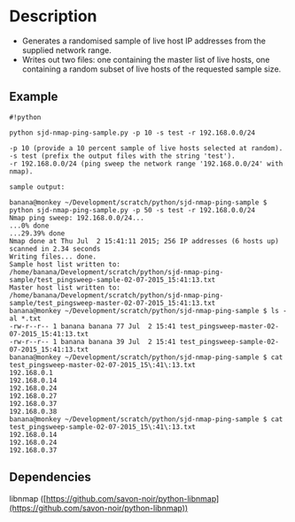 # Description #

* Generates a randomised sample of live host IP addresses from the supplied network range.
* Writes out two files: one containing the master list of live hosts, one containing a random subset of live hosts of the requested sample size.

## Example ##

```
#!python

python sjd-nmap-ping-sample.py -p 10 -s test -r 192.168.0.0/24

-p 10 (provide a 10 percent sample of live hosts selected at random).
-s test (prefix the output files with the string 'test').
-r 192.168.0.0/24 (ping sweep the network range '192.168.0.0/24' with nmap).

sample output:

banana@monkey ~/Development/scratch/python/sjd-nmap-ping-sample $ python sjd-nmap-ping-sample.py -p 50 -s test -r 192.168.0.0/24
Nmap ping sweep: 192.168.0.0/24...
...0% done
...29.39% done
Nmap done at Thu Jul  2 15:41:11 2015; 256 IP addresses (6 hosts up) scanned in 2.34 seconds
Writing files... done.
Sample host list written to: /home/banana/Development/scratch/python/sjd-nmap-ping-sample/test_pingsweep-sample-02-07-2015_15:41:13.txt
Master host list written to: /home/banana/Development/scratch/python/sjd-nmap-ping-sample/test_pingsweep-master-02-07-2015_15:41:13.txt
banana@monkey ~/Development/scratch/python/sjd-nmap-ping-sample $ ls -al *.txt
-rw-r--r-- 1 banana banana 77 Jul  2 15:41 test_pingsweep-master-02-07-2015_15:41:13.txt
-rw-r--r-- 1 banana banana 39 Jul  2 15:41 test_pingsweep-sample-02-07-2015_15:41:13.txt
banana@monkey ~/Development/scratch/python/sjd-nmap-ping-sample $ cat test_pingsweep-master-02-07-2015_15\:41\:13.txt 
192.168.0.1
192.168.0.14
192.168.0.24
192.168.0.27
192.168.0.37
192.168.0.38
banana@monkey ~/Development/scratch/python/sjd-nmap-ping-sample $ cat test_pingsweep-sample-02-07-2015_15\:41\:13.txt 
192.168.0.14
192.168.0.24
192.168.0.37
```

## Dependencies ##
libnmap ([https://github.com/savon-noir/python-libnmap](https://github.com/savon-noir/python-libnmap))
